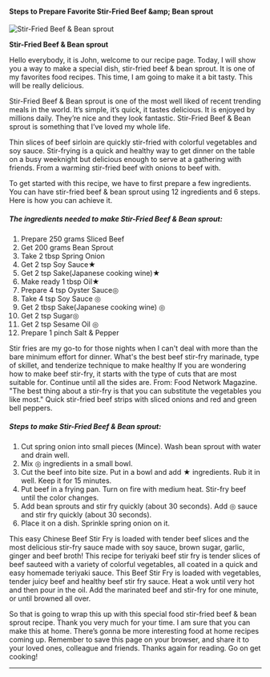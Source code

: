             

#### Steps to Prepare Favorite Stir-Fried Beef &amp;amp; Bean sprout

![Stir-Fried Beef &amp; Bean sprout](https://img-global.cpcdn.com/recipes/6c83a7177a087521/751x532cq70/stir-fried-beef-bean-sprout-recipe-main-photo.jpg)

**Stir-Fried Beef &amp; Bean sprout**

Hello everybody, it is John, welcome to our recipe page. Today, I will show you a way to make a special dish, stir-fried beef & bean sprout. It is one of my favorites food recipes. This time, I am going to make it a bit tasty. This will be really delicious.

Stir-Fried Beef & Bean sprout is one of the most well liked of recent trending meals in the world. It’s simple, it’s quick, it tastes delicious. It is enjoyed by millions daily. They’re nice and they look fantastic. Stir-Fried Beef & Bean sprout is something that I’ve loved my whole life.

Thin slices of beef sirloin are quickly stir-fried with colorful vegetables and soy sauce. Stir-frying is a quick and healthy way to get dinner on the table on a busy weeknight but delicious enough to serve at a gathering with friends. From a warming stir-fried beef with onions to beef with.

To get started with this recipe, we have to first prepare a few ingredients. You can have stir-fried beef & bean sprout using 12 ingredients and 6 steps. Here is how you can achieve it.

##### The ingredients needed to make Stir-Fried Beef & Bean sprout:

1.  Prepare 250 grams Sliced Beef
2.  Get 200 grams Bean Sprout
3.  Take 2 tbsp Spring Onion
4.  Get 2 tsp Soy Sauce★
5.  Get 2 tsp Sake(Japanese cooking wine)★
6.  Make ready 1 tbsp Oil★
7.  Prepare 4 tsp Oyster Sauce◎
8.  Take 4 tsp Soy Sauce ◎
9.  Get 2 tbsp Sake(Japanese cooking wine) ◎
10.  Get 2 tsp Sugar◎
11.  Get 2 tsp Sesame Oil ◎
12.  Prepare 1 pinch Salt & Pepper

Stir fries are my go-to for those nights when I can't deal with more than the bare minimum effort for dinner. What's the best beef stir-fry marinade, type of skillet, and tenderize technique to make healthy If you are wondering how to make beef stir-fry, it starts with the type of cuts that are most suitable for. Continue until all the sides are. From: Food Network Magazine. "The best thing about a stir-fry is that you can substitute the vegetables you like most." Quick stir-fried beef strips with sliced onions and red and green bell peppers.

##### Steps to make Stir-Fried Beef & Bean sprout:

1.  Cut spring onion into small pieces (Mince). Wash bean sprout with water and drain well.
2.  Mix ◎ ingredients in a small bowl.
3.  Cut the beef into bite size. Put in a bowl and add ★ ingredients. Rub it in well. Keep it for 15 minutes.
4.  Put beef in a frying pan. Turn on fire with medium heat. Stir-fry beef until the color changes.
5.  Add bean sprouts and stir fry quickly (about 30 seconds). Add ◎ sauce and stir fry quickly (about 30 seconds).
6.  Place it on a dish. Sprinkle spring onion on it.

This easy Chinese Beef Stir Fry is loaded with tender beef slices and the most delicious stir-fry sauce made with soy sauce, brown sugar, garlic, ginger and beef broth! This recipe for teriyaki beef stir fry is tender slices of beef sauteed with a variety of colorful vegetables, all coated in a quick and easy homemade teriyaki sauce. This Beef Stir Fry is loaded with vegetables, tender juicy beef and healthy beef stir fry sauce. Heat a wok until very hot and then pour in the oil. Add the marinated beef and stir-fry for one minute, or until browned all over.

So that is going to wrap this up with this special food stir-fried beef & bean sprout recipe. Thank you very much for your time. I am sure that you can make this at home. There’s gonna be more interesting food at home recipes coming up. Remember to save this page on your browser, and share it to your loved ones, colleague and friends. Thanks again for reading. Go on get cooking!

* * *